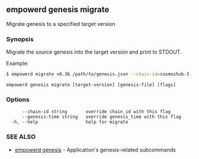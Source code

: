 ## empowerd genesis migrate

Migrate genesis to a specified target version

### Synopsis

Migrate the source genesis into the target version and print to STDOUT.

Example:
```bash
$ empowerd migrate v0.36 /path/to/genesis.json --chain-id=cosmoshub-3 --genesis-time=2019-04-22T17:00:00Z
```


```
empowerd genesis migrate [target-version] [genesis-file] [flags]
```

### Options

```
      --chain-id string       override chain_id with this flag
      --genesis-time string   override genesis_time with this flag
  -h, --help                  help for migrate
```

### SEE ALSO

* [empowerd genesis](empowerd_genesis.md)	 - Application's genesis-related subcommands

